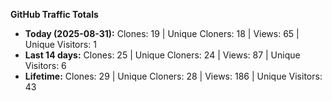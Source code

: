 
**GitHub Traffic Totals**

- **Today (2025-08-31):** Clones: 19 | Unique Cloners: 18 | Views: 65 | Unique Visitors: 1
- **Last 14 days:** Clones: 25 | Unique Cloners: 24 | Views: 87 | Unique Visitors: 6
- **Lifetime:** Clones: 29 | Unique Cloners: 28 | Views: 186 | Unique Visitors: 43
